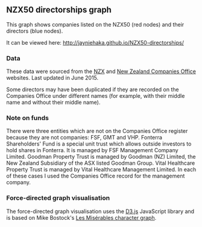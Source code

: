 ## NZX50 directorships graph
This graph shows companies listed on the NZX50 (red nodes) and their directors (blue nodes).

It can be viewed here: http://jayniehaka.github.io/NZX50-directorships/

### Data
These data were sourced from the [NZX](https://www.nzx.com/markets/nzsx/indices/NZ50) and [New Zealand Companies Office](http://www.business.govt.nz/companies) websites. Last updated in June 2015.

Some directors may have been duplicated if they are recorded on the Companies Office under different names (for example, with their middle name and without their middle name).

### Note on funds
There were three entities which are not on the Companies Office register because they are not companies: FSF, GMT and VHP. Fonterra Shareholders' Fund is a special unit trust which allows outside investors to hold shares in Fonterra. It is managed by FSF Management Company Limited. Goodman Property Trust is managed by Goodman (NZ) Limited, the New Zealand Subsidiary of the ASX listed Goodman Group. Vital Healthcare Property Trust is managed by Vital Healthcare Management Limited. In each of these cases I used the Companies Office record for the management company.

### Force-directed graph visualisation
The force-directed graph visualisation uses the [D3.js](http://d3js.org/) JavaScript library and is based on Mike Bostock's [Les Misérables character graph](http://bl.ocks.org/mbostock/4062045).
